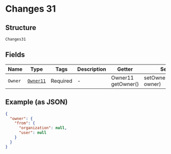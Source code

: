 
# Changes 31

## Structure

`Changes31`

## Fields

| Name | Type | Tags | Description | Getter | Setter |
|  --- | --- | --- | --- | --- | --- |
| `Owner` | [`Owner11`](../../doc/models/owner-11.md) | Required | - | Owner11 getOwner() | setOwner(Owner11 owner) |

## Example (as JSON)

```json
{
  "owner": {
    "from": {
      "organization": null,
      "user": null
    }
  }
}
```

